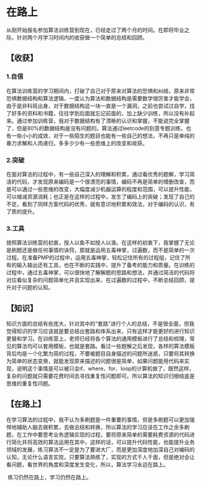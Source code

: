 # 在路上

从刚开始报名参加算法训练营到现在，已经走过了两个月的时间。在即将毕业之际，针对两个月学习时间内的收获做一个简单的总结和回顾。

## 【收获】

### 1.自信

​		在算法训练营的学习期间内，打破了自己对于原来对算法的恐惧和纠结，原来非常恐惧数据结构和算法逻辑，一度认为算法和数据结构是需要数学很厉害才能学会，由于是非科班出身，对于数据结构这一块一直是一个漏洞，之前也尝试过自学，找了好多的资料和书籍，往往学到后面就忘记前面的，加上缺少训练，所以没有补起来。通过参加训练营，我对于数据结构有了清晰的认识和掌握，不能说完全掌握了，但是80%的数据结构是没有问题的。算法通过leetcode的刻意专题训练，也有一些小小的成效，对于一些陌生的题目也能有一些自己的想法，不再只是单纯的暴力求解和人肉递归，多多少少有一些思维上的改变和收获。

### 2.突破

​		在面对算法的过程中，有一些自己深入的理解和积累，通过看优秀的题解，学习简洁的代码，才发现原来编码是一个很漂亮的事情，编码不再是简单的增删改查，而是可以通过一些思维的改变，大幅度减少机器运算的程度和范围，可以提升性能，可以缩减资源消耗；也正是在这样的过程中，发生了编码上的突破；发现了自己的不足，看到了同样方案代码的优秀，就有意识地积累和效法，对于编码的认识，有了质的提升。

### 3.工具

按照算法训练营的初衷，授人以鱼不如授人以渔。在这样的初衷下，我掌握了无论是刷题还是做任何事情的诀窍，那就是运用五毒神掌，过遍数，而不是简单的一次过程。在准备PMP的过程中，运用五毒神掌，轻松记住所有的过程组，记住了所有的输入输出还有工具，也在不断的实践中，提升了备考的能力和质量。在训练的过程中，通过五毒神掌，可以很快地了解解题的思路和想法，并通过简洁的代码将对应看似复杂的问题简单化并且实现出来，在过遍数的过程中，不断总结回顾，提升对于问题的认知。

## 【知识】

​		知识方面的总结有些庞大，针对其中的"套路"进行个人的总结，不是很全面，但我觉得知识的学习应该就是要总结出套路和体系出来，只有这样才能更好的进行知识更替和学习。在训练营上，老师已经将各个算法的通用模板进行了总结和梳理，常见的算法均可以套用模板，也就是套路。看过一些题解之后发现，各样的算法模板背后均是一个化繁为简的过程，不要被题目自身描述的问题所迷惑，只要将其转换为简单的状态变换，就能发现原来描述的问题很是简单，如果问题能用代码来实现，说明这个事情是可以被只会if、where、for、loop的计算机做了，既然这样，复杂的问题就只需要花费时间去寻找重复性问题即可。所以算法的知识归根结底是思维的重复性问题。

## 【在路上】

​		在学习算法的过程中，我不认为多刷题是一件重要的事情，但是多刷题可以更加强悍地辅助人脑去做积累，去做总结和转换，所以算法的学习应该在工作之余多刷题，在工作中要思考业务逻辑实现的过程，要将原来简单的需要耗费资源的代码进行简化并将高效的算法运用在其中，这样的话，可以提升代码性能，也能提升业务领域的发展，练习算法不一定是为了要进大厂，而是更加深度地加深自己对编码的认知，无论什么语言实现，只要算法熟练了，实现的方式千人千面，但是绝对会让看问题，看世界的角度和深度发生变化，所以，算法学习永远在路上。

​		练习仍然在路上，学习仍然在路上。



